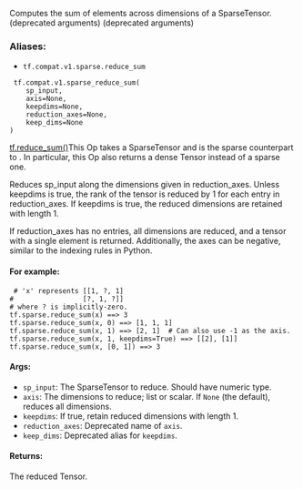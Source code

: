 
Computes the sum of elements across dimensions of a SparseTensor. (deprecated arguments) (deprecated arguments)
### Aliases:
- `tf.compat.v1.sparse.reduce_sum`

```
 tf.compat.v1.sparse_reduce_sum(
    sp_input,
    axis=None,
    keepdims=None,
    reduction_axes=None,
    keep_dims=None
)
```
[tf.reduce_sum()](https://www.tensorflow.org/api_docs/python/tf/math/reduce_sum)This Op takes a SparseTensor and is the sparse counterpart to . In particular, this Op also returns a dense Tensor instead of a sparse one.


Reduces sp_input along the dimensions given in reduction_axes. Unless keepdims is true, the rank of the tensor is reduced by 1 for each entry in reduction_axes. If keepdims is true, the reduced dimensions are retained with length 1.

If reduction_axes has no entries, all dimensions are reduced, and a tensor with a single element is returned. Additionally, the axes can be negative, similar to the indexing rules in Python.
#### For example:

```
 # 'x' represents [[1, ?, 1]
#                 [?, 1, ?]]
# where ? is implicitly-zero.
tf.sparse.reduce_sum(x) ==> 3
tf.sparse.reduce_sum(x, 0) ==> [1, 1, 1]
tf.sparse.reduce_sum(x, 1) ==> [2, 1]  # Can also use -1 as the axis.
tf.sparse.reduce_sum(x, 1, keepdims=True) ==> [[2], [1]]
tf.sparse.reduce_sum(x, [0, 1]) ==> 3
```
#### Args:
- `sp_input`: The SparseTensor to reduce. Should have numeric type.
- `axis`: The dimensions to reduce; list or scalar. If `None` (the default), reduces all dimensions.
- `keepdims`: If true, retain reduced dimensions with length 1.
- `reduction_axes`: Deprecated name of `axis`.
- `keep_dims`: Deprecated alias for `keepdims`.
#### Returns:

The reduced Tensor.
